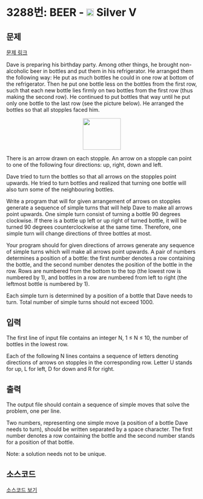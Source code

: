 # 3288번: BEER - <img src="https://static.solved.ac/tier_small/6.svg" style="height:20px" /> Silver V

<!-- performance -->

<!-- 문제 제출 후 깃허브에 푸시를 했을 때 제출한 코드의 성능이 입력될 공간입니다.-->

<!-- end -->

## 문제

[문제 링크](https://boj.kr/3288)


<p>Dave is preparing his birthday party. Among other things, he brought non-alcoholic beer in bottles and put them in his refrigerator. He arranged them the following way: He put as much bottles he could in one row at bottom of the refrigerator. Then he put one bottle less on the bottles from the first row, such that each new bottle lies firmly on two bottles from the first row (thus making the second row). He continued to put bottles that way until he put only one bottle to the last row (see the picture below). He arranged the bottles so that all stopples faced him.</p>

<p style="text-align: center;"><img alt="" src="https://upload.acmicpc.net/adcdfe57-f6c9-432c-b721-4f579b762ad3/-/preview/" style="width: 100px; height: 83px;"></p>

<p>There is an arrow drawn on each stopple. An arrow on a stopple can point to one of the following four directions: up, right, down and left.</p>

<p>Dave tried to turn the bottles so that all arrows on the stopples point upwards. He tried to turn bottles and realized that turning one bottle will also turn some of the neighbouring bottles.</p>

<p>Write a program that will for given arrangement of arrows on stopples generate a sequence of simple turns that will help Dave to make all arrows point upwards. One simple turn consist of turning a bottle 90 degrees clockwise. If there is a bottle up left or up right of turned bottle, it will be turned 90 degrees counterclockwise at the same time. Therefore, one simple turn will change directions of three bottles at most.</p>

<p>Your program should for given directions of arrows generate any sequence of simple turns which will make all arrows point upwards. A pair of numbers determines a position of a bottle: the first number denotes a row containing the bottle, and the second number denotes the position of the bottle in the row. Rows are numbered from the bottom to the top (the lowest row is numbered by 1), and bottles in a row are numbered from left to right (the leftmost bottle is numbered by 1).</p>

<p>Each simple turn is determined by a position of a bottle that Dave needs to turn. Total number of simple turns should not exceed 1000.</p>



## 입력


<p>The first line of input file contains an integer N, 1 ≤ N ≤ 10, the number of bottles in the lowest row.</p>

<p>Each of the following N lines contains a sequence of letters denoting directions of arrows on stopples in the corresponding row. Letter U stands for up, L for left, D for down and R for right.</p>



## 출력


<p>The output file should contain a sequence of simple moves that solve the problem, one per line.</p>

<p>Two numbers, representing one simple move (a position of a bottle Dave needs to turn), should be written separated by a space character. The first number denotes a row containing the bottle and the second number stands for a position of that bottle.</p>

<p>Note: a solution needs not to be unique.</p>



## 소스코드

[소스코드 보기](BEER.py)